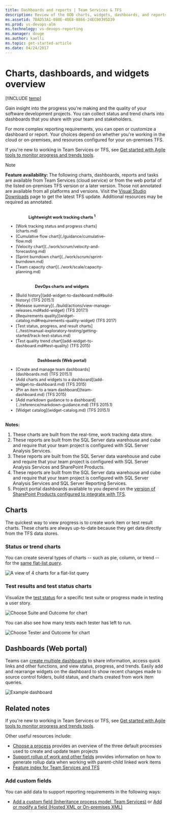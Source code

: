 ```yaml
---
title: Dashboards and reports | Team Services & TFS  
description: Review of the OOB charts, widgets, dashboards, and reports available to monitor status and trends in VSTS and and Team Foundation Server (TFS)  
ms.assetid: 7BAD53A1-080E-40E8-8866-24EC00395D39
ms.prod: vs-devops-alm
ms.technology: vs-devops-reporting
ms.manager: douge
ms.author: kaelli
ms.topic: get-started-article 
ms.date: 04/24/2017
---
```


# Charts, dashboards, and widgets overview  

[!INCLUDE [temp](_shared/vsts-tfs-header-17-15.md)]


Gain insight into the progress you're making and the quality of your software development projects. You can collect status and trend charts into dashboards that you share with your team and stakeholders.  

For more complex reporting requirements, you can open or customize a dashboard or report. Your choices depend on whether you're working in the cloud or on-premises, and resources configured for your on-premises TFS.  

If you're new to working in Team Services or TFS, see [Get started with Agile tools to monitor progress and trends tools](monitor-progress-trends.md).   


>[!NOTE]  
><b>Feature availability: </b>The following charts, dashboards, reports and tasks are available from Team Services (cloud service) or from the web portal of the listed on-premises TFS version or a later version. Those not annotated are available from all platforms and versions. Visit the [Visual Studio Downloads](https://www.visualstudio.com/downloads/download-visual-studio-vs) page to get the latest TFS update. Additional resources may be required as annotated.  

<div style="float:left;width:350px;margin:3px;font-size:90%">
<p style="font-weight:bold;padding-bottom:0px;text-align:center;">Lightweight work tracking charts <sup> 1</sup></p>
<ul style="padding-left:30px">

<li style="margin-bottom:2px">[Work tracking status and progress charts](charts.md)</li>
<li style="margin-bottom:2px">[Cumulative flow chart](./guidance/cumulative-flow.md)</li>
<li style="margin-bottom:2px">[Velocity chart](../work/scrum/velocity-and-forecasting.md) </li>
<li style="margin-bottom:2px">[Sprint burndown chart](../work/scrum/sprint-burndown.md)</li>
<li style="margin-bottom:2px">[Team capacity chart](../work/scale/capacity-planning.md) </li>
</ul>
</div>


<div style="float:left;width:350px;margin:3px;font-size:90%">
<p style="font-weight:bold;padding-bottom:0px;text-align:center;">DevOps charts and widgets</p>
<ul style="padding-left:30px">
<li style="margin-bottom:2px">[Build history](add-widget-to-dashboard.md#build-history) (TFS 2015.1)</li>
<li style="margin-bottom:2px">[Release summary](../build/actions/view-manage-releases.md#add-widget) (TFS 2017.1)</li>
<li style="margin-bottom:2px">[Requirements quality](widget-catalog.md#requirements-quality-widget) (TFS 2017)</li>
<li style="margin-bottom:2px">[Test status, progress, and result charts](../test/manual-exploratory-testing/getting-started/track-test-status.md)</li>
<li style="margin-bottom:2px">[Test quality trend chart](add-widget-to-dashboard.md#test-quality) (TFS 2015)</li>
</ul>
</div>


<div style="clear:left;font-size:100%">
</div>


<div style="float:left;width:350px;margin:3px;font-size:90%">
<p style="font-weight:bold;padding-bottom:0px;text-align:center;">Dashboards (Web portal)</p>
<ul style="padding-left:30px">
<li style="margin-bottom:2px">[Create and manage team dashboards](dashboards.md) (TFS 2015.1)</li>
<li style="margin-bottom:2px">[Add charts and widgets to a dashboard](add-widget-to-dashboard.md) (TFS 2015)</li>
<li style="margin-bottom:2px">[Pin an item to a team dashboard](team-dashboard.md) (TFS 2015)</li>
<li style="margin-bottom:2px">[Add markdown guidance to a dashboard](../reference/markdown-guidance.md) (TFS 2015.1)</li>
<li style="margin-bottom:2px">[Widget catalog](widget-catalog.md) (TFS 2015.1)</li>
</ul>
</div>

<div style="clear:left;font-size:100%">
</div>






<!---

<div style="float:left;width:350px;margin:3px;font-size:90%">
<p style="padding-bottom:0px;text-align:center;"><b>Power BI dashboards and reports</b><br/>(Team Services, Private Preview)</p>
<ul style="padding-left:30px">
<li style="margin-bottom:0px">[Power BI integration overview](./powerbi/overview.md)  </li>
<li style="margin-bottom:0px">[Connect to Power BI, Content Pack](./powerbi/connect-vso-pbi-vs.md)  </li>
<li style="margin-bottom:0px">[Connect to Power BI, Data Connector](./powerbi/connect-vso-pbi-vs.md)  </li>
<li style="margin-bottom:0px">[Create dashboards and reports](./powerbi/report-on-vso-with-power-bi-vs.md)  </li>
<li style="margin-bottom:0px">[Data available](./powerbi/vso-pbi-whats-available-vs.md)  </li>
<li style="margin-bottom:0px">[Create trend charts](./powerbi/create-trend-charts.md)  </li>
<li style="margin-bottom:0px">[Create rollup charts](./powerbi/create-rollup-charts.md)    </li>
</ul>
</div>


<div style="float:left;width:300px;margin:3px;font-size:90%">
<p style="padding-bottom:0px;text-align:center;"><b>Analytics service (in preview)<sup> 7</sup></b><br/>(Team Services only)</p>
<ul style="padding-left:30px">
<li style="margin-bottom:2px">[Analytics service overview](analytics/overview-analytics-service.md)  </li>
</ul>
</div>
-->

<div style="clear:left;font-size:100%">
</div>


**Notes:**
1. These charts are built from the real-time, work tracking data store.   
2. These reports are built from the SQL Server data warehouse and cube and require that your team project is configured with SQL Server Analysis Services.
3. These reports are built from the SQL Server data warehouse and cube and require that your team project is configured with SQL Server Analysis Services and SharePoint Products. 
4. These reports are built from the SQL Server data warehouse and cube and require that your team project is configured with SQL Server Analysis Services and SQL Server Reporting Services.
5. Project portal dashboards available to you depend on the [version of SharePoint Products configured to integrate with TFS](http://msdn.microsoft.com/library/dd380719.aspx). 
 

<!---
These charts are built from the VS Team Services data connector data model. 

The Analytics service is in preview and only available to select customers of Team Services at this time. If you're a Team Services customer and are interested in working with the preview version of the Analytics service, contact the [Analytics service team](mailto:vsts-analytics-supp@microsoft.com).  
--> 




## Charts
The quickest way to view progress is to create work item or test result charts. 
These charts are always up-to-date because they get data directly from the TFS data stores.

### Status or trend charts 

You can create several types of charts -- such as pie, column, or trend -- for the [same flat-list query](charts.md).  

![A view of 4 charts for a flat-list query](_img/charts-active-bugs.png)   

### Test results and test status charts  

Visualize the [test status](../test/manual-exploratory-testing/getting-started/track-test-status.md) for a specific test suite or progress made in testing a user story.

![Choose Suite and Outcome for chart](_img//ALM_CHRT_TestResults.png)   

You can also see how many tests each tester has left to run.
 
![Choose Tester and Outcome for chart](_img//ALM_CHRT_TestRuns.png)   


## Dashboards (Web portal)
Teams can [create multiple dashboards](dashboards.md) to share information, access quick links and other functions, and view status, progress, and trends. Easily add and rearrange widgets on the dashboard to show recent changes made to source control folders, build status, and charts created from work item queries.
 
![Example dashboard](_img/dashboard-view-with-widgets.png)


<!---

<a id="sql-reports"></a>


## SQL Server Reporting Services Reports (TFS)  
Default SQL Server reports reports differ based on the process used to create your team project. Also, several of these reports gather data points into a single report. For example, 
the [Stories Overview (Agile)](sql-reports/stories-overview-report-agile.md) report presents a snapshot of the work that has been performed for the filtered set of user stories to the current date.

![Stories Overview example report](_img//ALM_PG_StoriesOverview.png)

Each process&mdash;[Agile, Scrum, CMMI](../work/guidance/choose-process.md)&mdash;provides several default Reporting Services reports. These reports require that your on-premises TFS was configured with SQL Server Analysis Services and Reporting Services Reports.  
If you didn't add these services previously and want to add them now, see [Add reports to a team project](./admin/add-reports-to-a-team-project.md).

<table>
<tbody valign="top">
<tr>
<td width="25%"> 
**Build and code quality**
<ul>
    <li>[Build Quality Indicators](sql-reports/build-quality-indicators-report.md)</li>
    <li>[Build Success Over Time](sql-reports/build-success-over-time-report.md)</li>
    <li>[Build Summary](sql-reports/build-summary-report.md)</li>
</ul>
</td>
<td width="25%">
**Progress (Scrum-specific)**
<ul>
    <li>[Backlog Overview (Scrum)](sql-reports/backlog-overview-scrum.md)</li>
    <li>[Release Burndown](sql-reports/release-burndown.md)</li>
    <li>[Sprint Burndown (Scrum)](sql-reports/sprint-burndown-scrum.md)</li>
    <li>[Velocity (Scrum)](sql-reports/velocity.md)</li>
</ul>
</td>
<td width="25%">

**Progress (Agile and CMMI)**

<ul>
    <li>[Burndown and Burn Rate](sql-reports/burndown-and-burn-rate-report.md)</li>
    <li>[Remaining Work](sql-reports/remaining-work-report.md)</li>
    <li>[Requirements Overview (CMMI)](sql-reports/requirements-overview-report-cmmi.md)</li>
    <li>[Requirements Progress (CMMI)](sql-reports/requirements-progress-report-cmmi.md)</li>
    <li>[Status on All Iterations](sql-reports/status-on-all-iterations-report.md)</li>
    <li>[Stories Overview (Agile)](sql-reports/stories-overview-report-agile.md)</li>
    <li>[Stories Progress (Agile)](sql-reports/stories-progress-report-agile.md)</li>
    <li>[Unplanned Work](sql-reports/unplanned-work.md)</li>

</ul>
</td>
<td width="25%">

**Bug and test tracking**
<ul>
    <li>[Bug Status](sql-reports/bug-status-report.md)</li>
    <li>[Bug Trends](sql-reports/bug-trends-report.md)</li>
    <li>[Reactivations](sql-reports/reactivations-report.md)</li>
    <li>[Test Case Readiness](sql-reports/test-case-readiness-report.md)</li>
    <li>[Test Plan Progress](sql-reports/test-plan-progress-report.md)</li>
</ul>
</td>
</tr>
</tbody>
</table>


To manage the data warehouse or troubleshoot problems that occur, you use the Warehouse Control Web Service. See [Manage TFS reports, data warehouse, and analysis services cube](./admin/manage-reports-data-warehouse-cube.md)

<a id="sharepoint-dashboards"></a>

##Project portal (SharePoint) dashboards (TFS only)

SharePoint dashboards collect a number of Excel reports and team project data within a single view hosted on the project portal. 
For example, the Quality dashboard provides an overview of progress occurring in the test, development, and build areas as they 
relate to the quality of the software under development. 

Dashboards available to you depend on the [version of SharePoint Products configured to integrate with TFS](sharepoint-dashboards/project-portal-dashboards.md). 

Different dashboards are available to you based on the [process](../work/guidance/choose-process.md) you selected to create your team project. 

#### Scrum 
<ul>
    <li>[Release (Scrum)](sharepoint-dashboards/release-scrum.md)</li>
</ul>

#### Agile and CMMI
<ul>
    <li>[My  ](sharepoint-dashboards/my-dashboard-agile-cmmi.md) </li>
    <li>[Bugs](sharepoint-dashboards/bugs-dashboard-agile-cmmi.md) </li>
    <li>[Build ](sharepoint-dashboards/build-dashboard-agile-cmmi.md) </li>
    <li>[Project](sharepoint-dashboards/project-dashboard-agile-cmmi.md) </li>
    <li>[Progress](sharepoint-dashboards/progress-dashboard-agile-cmmi.md) </li>
    <li>[Quality](sharepoint-dashboards/quality-dashboard-agile-cmmi.md) </li>
    <li>[Test ](sharepoint-dashboards/test-dashboard-agile-cmmi.md) </li>

</ul>
-->

## Related notes  

If you're new to working in Team Services or TFS, see [Get started with Agile tools to monitor progress and trends tools](monitor-progress-trends.md).   

Other useful resources include:  
- [Choose a process](../work/guidance/choose-process.md) provides an overview of the three default processes used to create and update team projects 
- [Support rollup of work and other fields](../work/reference/support-rollup-of-work-and-other-fields.md) provides information on how to generate rollup data when working with parent-child linked work items
- [Feature index for Team Services and TFS](../alm-devops-features.md)


### Add custom fields  
You can add data to support reporting requirements in the following ways:

*   [Add a custom field (Inheritance process model, Team Services)](../work/process/customize-process-field.md) or [Add or modify a field (Hosted XML or On-premises XML)](../work/customize/add-modify-field.md)  

<!---
*   Incorporate data from other resources to an Excel report using PowerPivot.
    PowerPivot for Excel 2010 is a data analysis add-in for Microsoft Excel 2010. By using this add-in, you can generate reports that combine data from other data stores or databases with data from Team Foundation Server. For more information, see [Microsoft PowerPivot](https://msdn.microsoft.com/library/gg399131.aspx). 

*   Create an adapter to add new data types to the data warehouse (TFS).
    An adapter is a managed assembly that implements [IWarehouseAdapter](http://msdn.microsoft.com/library/microsoft.teamfoundation.adapter.iwarehouseadapter.aspx). An adapter uses the warehouse object model to interact with the TFS data warehouse. When an adapter adds data fields to the warehouse, it programmatically extends the schema that defines data that is moved to the warehouse. For more information, see [Data Warehouse Extensibility](http://msdn.microsoft.com/library/bb130342.aspx) and [How to: Create an Adapter](http://msdn.microsoft.com/library/bb286956.aspx). 


[excel-adhoc-query-report]: ./excel/create-status-and-trend-excel-reports.md
[add-a-team]: ../Work/scale/multiple-teams.md
[team-assets]: ../Work/scale/manage-team-assets.md
[add-team-members]: ../Work/scale/multiple-teams.md#add-team-members
[add-team-admin]: ../Work/scale/manage-team-assets.md#add-team-admin
   


<div style="float:left;width:350px;margin:3px;font-size:90%">
<p style="padding-bottom:0px;text-align:center;"><b>Excel and SQL Server Reports</b><br/>(TFS only)</p>
<ul style="padding-left:30px">
<li style="margin-bottom:2px">[Create adhoc Excel status and trend charts](#excel-reports) <sup> 2</sup> </li>
<li style="margin-bottom:2px">[View default Excel reports](#excel-reports) <sup> 3</sup> </li>
<li style="margin-bottom:2px">[View default SQL Server Reports](#sql-reports)  <sup> 4</sup>  </li>
<li style="margin-bottom:2px">[Create custom SQL Server Reports](https://msdn.microsoft.com/library/ff730837.aspx)<sup> 4</sup> </li> 

</ul>

</div>

<div style="clear:left;font-size:100%">
</div>

<div style="float:left;width:350px;margin:3px;font-size:90%">
<p style="padding-bottom:0px;text-align:center;"><b>Dashboards (Project portal)<sup> 5</sup></b><br/>(TFS only)</p>
<ul style="padding-left:30px">
<li style="margin-bottom:2px">[Work with SharePoint dashboards](#sharepoint-dashboards) </li>
</ul>
</div>

-->